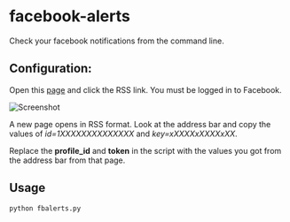 # facebook-alerts
Check your facebook notifications from the command line.

## Configuration:
Open this [page](http://www.facebook.com/notifications) and click the RSS link. You must be logged in to Facebook.

![Screenshot](http://i.imgur.com/zQTW2jc.png?1)

A new page opens in RSS format. Look at the address bar and copy the values of *id=1XXXXXXXXXXXXXX* and *key=xXXXXxXXXXxXX*.

Replace the **profile_id** and **token** in the script with the values you got from the address bar from that page.

## Usage
`python fbalerts.py` 

